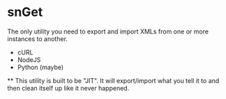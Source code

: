 # snGet

The only utility you need to export and import XMLs from one or more instances to another.
 - cURL
 - NodeJS
 - Python (maybe)

** This utility is built to be "JIT".  It will export/import what you tell it to and then clean itself up like it never happened.
